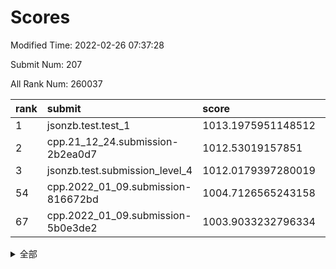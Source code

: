 # Scores

Modified Time: 2022-02-26 07:37:28

Submit Num: 207

All Rank Num: 260037

| rank |               submit               |       score        |       sigma        | pk_num |
| :--- | :--------------------------------- | :----------------- | :----------------- | :----- |
| 1    | jsonzb.test.test_1                 | 1013.1975951148512 | 0.8173305154379911 | 5023   |
| 2    | cpp.21_12_24.submission-2b2ea0d7   | 1012.53019157851   | 0.807133725554243  | 5026   |
| 3    | jsonzb.test.submission_level_4     | 1012.0179397280019 | 0.8031377806612415 | 5031   |
| 54   | cpp.2022_01_09.submission-816672bd | 1004.7126565243158 | 0.7234041651443059 | 5026   |
| 67   | cpp.2022_01_09.submission-5b0e3de2 | 1003.9033232796334 | 0.7077576579731549 | 5023   |


<details>
<summary>全部</summary>

| rank |                 submit                 |       score        |       sigma        | pk_num |
| :--- | :------------------------------------- | :----------------- | :----------------- | :----- |
| 1    | jsonzb.test.test_1                     | 1013.1975951148512 | 0.8173305154379911 | 5023   |
| 2    | cpp.21_12_24.submission-2b2ea0d7       | 1012.53019157851   | 0.807133725554243  | 5026   |
| 3    | jsonzb.test.submission_level_4         | 1012.0179397280019 | 0.8031377806612415 | 5031   |
| 4    | gobigger.level_3.submission_level_3_48 | 1011.933576838709  | 0.769499540062877  | 5024   |
| 5    | gobigger.level_3.submission_level_3_47 | 1011.8824074370891 | 0.7874827048088926 | 5026   |
| 6    | gobigger.level_3.submission_level_3_27 | 1011.6010332187501 | 0.78900887434147   | 5028   |
| 7    | gobigger.level_3.submission_level_3_21 | 1011.4731491948884 | 0.7697182319604987 | 5021   |
| 8    | gobigger.level_3.submission_level_3_18 | 1011.3181479630252 | 0.7607780138425909 | 5031   |
| 9    | gobigger.level_3.submission_level_3_4  | 1011.2701181090438 | 0.7722830415043459 | 5023   |
| 10   | gobigger.level_3.submission_level_3_8  | 1011.2059387411953 | 0.7663457985696229 | 5026   |
| 11   | gobigger.level_3.submission_level_3_12 | 1011.0543449306368 | 0.8169954648171146 | 5023   |
| 12   | gobigger.level_3.submission_level_3_31 | 1010.9271457096042 | 0.7648388221069063 | 5024   |
| 13   | gobigger.level_3.submission_level_3_17 | 1010.870622771839  | 0.7699996047026424 | 5029   |
| 14   | gobigger.level_3.submission_level_3_25 | 1010.8601746059259 | 0.7766820513729789 | 5022   |
| 15   | gobigger.level_3.submission_level_3_13 | 1010.8488995578041 | 0.7733158913115968 | 5025   |
| 16   | gobigger.level_3.submission_level_3_49 | 1010.8107993573419 | 0.7635147942254888 | 5024   |
| 17   | gobigger.level_3.submission_level_3_35 | 1010.7949109995877 | 0.7671019970402221 | 5025   |
| 18   | gobigger.level_3.submission_level_3_14 | 1010.5961868093048 | 0.7524547837895446 | 5026   |
| 19   | gobigger.level_3.submission_level_3_3  | 1010.3448130915821 | 0.7700325511425539 | 5025   |
| 20   | gobigger.level_3.submission_level_3_46 | 1010.3226290212117 | 0.7572945512651676 | 5026   |
| 21   | gobigger.level_3.submission_level_3_5  | 1010.292360189124  | 0.7586094400560051 | 5030   |
| 22   | gobigger.level_3.submission_level_3_6  | 1010.234544802051  | 0.7561993582589073 | 5027   |
| 23   | gobigger.level_3.submission_level_3_28 | 1010.2162589699194 | 0.7451682696226251 | 5030   |
| 24   | gobigger.level_3.submission_level_3_20 | 1010.1842855837531 | 0.7890765025664739 | 5029   |
| 25   | gobigger.level_3.submission_level_3_2  | 1010.1711278792748 | 0.7567909803631286 | 5023   |
| 26   | gobigger.level_3.submission_level_3_16 | 1010.0800095981842 | 0.7339846703889366 | 5024   |
| 27   | gobigger.level_3.submission_level_3_24 | 1010.058535176643  | 0.7600804574265897 | 5027   |
| 28   | gobigger.level_3.submission_level_3_33 | 1010.0112872730641 | 0.73958686982786   | 5020   |
| 29   | gobigger.level_3.submission_level_3_23 | 1009.9897177777732 | 0.7736025050704999 | 5024   |
| 30   | gobigger.level_3.submission_level_3_29 | 1009.8963718922629 | 0.7589771678779101 | 5024   |
| 31   | gobigger.level_3.submission_level_3_36 | 1009.8194055023794 | 0.7642504727911543 | 5026   |
| 32   | gobigger.level_3.submission_level_3_37 | 1009.7795416544064 | 0.7619388567033849 | 5021   |
| 33   | gobigger.level_3.submission_level_3_1  | 1009.7704714861206 | 0.771788131018691  | 5028   |
| 34   | gobigger.level_3.submission_level_3_30 | 1009.7696614135683 | 0.7527569000912545 | 5030   |
| 35   | gobigger.level_3.submission_level_3_38 | 1009.7200629530201 | 0.7533004745819641 | 5030   |
| 36   | gobigger.level_3.submission_level_3_41 | 1009.7049285601573 | 0.7520611266959751 | 5022   |
| 37   | gobigger.level_3.submission_level_3_45 | 1009.6192501187663 | 0.7793478496393165 | 5029   |
| 38   | gobigger.level_3.submission_level_3_11 | 1009.5938538466288 | 0.76260120657344   | 5023   |
| 39   | gobigger.level_3.submission_level_3_26 | 1009.5724134234725 | 0.7633028313244081 | 5023   |
| 40   | gobigger.level_3.submission_level_3_22 | 1009.5381884810158 | 0.7568394069531386 | 5024   |
| 41   | gobigger.level_3.submission_level_3_10 | 1009.3728857832612 | 0.760838713503562  | 5020   |
| 42   | gobigger.level_3.submission_level_3_34 | 1009.3381075758389 | 0.7522982101768467 | 5019   |
| 43   | gobigger.level_3.submission_level_3_44 | 1009.2803993733709 | 0.7661930236299369 | 5025   |
| 44   | gobigger.level_3.submission_level_3_0  | 1008.9998736543087 | 0.7595761353428164 | 5026   |
| 45   | gobigger.level_3.submission_level_3_40 | 1008.9799822397163 | 0.7568145440167893 | 5020   |
| 46   | gobigger.level_3.submission_level_3_43 | 1008.916799009651  | 0.7480959174113287 | 5023   |
| 47   | gobigger.level_3.submission_level_3_15 | 1008.8689318377194 | 0.7550102370909484 | 5031   |
| 48   | gobigger.level_3.submission_level_3_39 | 1008.8256546923648 | 0.7553652669543471 | 5022   |
| 49   | gobigger.level_3.submission_level_3_19 | 1008.6704305993228 | 0.7545075090721308 | 5020   |
| 50   | gobigger.level_3.submission_level_3_32 | 1008.6056185966243 | 0.7395354861829029 | 5023   |
| 51   | gobigger.level_3.submission_level_3_7  | 1008.485112282415  | 0.7522333452423716 | 5027   |
| 52   | gobigger.level_3.submission_level_3_42 | 1008.3685897432068 | 0.7418831365017007 | 5027   |
| 53   | gobigger.level_3.submission_level_3_9  | 1008.2383181584265 | 0.7614212267186773 | 5023   |
| 54   | cpp.2022_01_09.submission-816672bd     | 1004.7126565243158 | 0.7234041651443059 | 5026   |
| 55   | gobigger.level_1.submission_level_1_46 | 1004.6771135974398 | 0.7111063827302642 | 5022   |
| 56   | gobigger.level_1.submission_level_1_1  | 1004.6387041335411 | 0.7311186489910356 | 5022   |
| 57   | gobigger.level_1.submission_level_1_38 | 1004.5759326969024 | 0.7083072402678794 | 5025   |
| 58   | gobigger.level_1.submission_level_1_37 | 1004.5267017499659 | 0.7101906408659404 | 5022   |
| 59   | gobigger.level_1.submission_level_1_4  | 1004.4296870832725 | 0.73778901646137   | 5025   |
| 60   | gobigger.level_1.submission_level_1_7  | 1004.4044472900409 | 0.7230999795906901 | 5025   |
| 61   | gobigger.level_1.submission_level_1_26 | 1004.2778442204444 | 0.724832303179421  | 5022   |
| 62   | gobigger.level_1.submission_level_1_5  | 1004.2134586282612 | 0.7213501179613848 | 5022   |
| 63   | gobigger.level_1.submission_level_1_17 | 1004.171755857888  | 0.7148513793875504 | 5033   |
| 64   | gobigger.level_1.submission_level_1_35 | 1003.9798837206216 | 0.7239397134214721 | 5023   |
| 65   | gobigger.level_1.submission_level_1_45 | 1003.9603488899894 | 0.7118087482748003 | 5021   |
| 66   | gobigger.level_1.submission_level_1_27 | 1003.9321738285399 | 0.7190100190555535 | 5021   |
| 67   | cpp.2022_01_09.submission-5b0e3de2     | 1003.9033232796334 | 0.7077576579731549 | 5023   |
| 68   | gobigger.level_1.submission_level_1_33 | 1003.7147157059188 | 0.7173992691954445 | 5021   |
| 69   | gobigger.level_1.submission_level_1_22 | 1003.5630868412375 | 0.7185826155222076 | 5024   |
| 70   | gobigger.level_1.submission_level_1_16 | 1003.5477345830145 | 0.7212456411098636 | 5023   |
| 71   | gobigger.level_1.submission_level_1_31 | 1003.5445386710915 | 0.7112122294987623 | 5028   |
| 72   | gobigger.level_1.submission_level_1_13 | 1003.487840543136  | 0.7091321853388535 | 5022   |
| 73   | gobigger.level_1.submission_level_1_10 | 1003.4758964826784 | 0.7080336240321224 | 5016   |
| 74   | gobigger.level_1.submission_level_1_6  | 1003.4488782565679 | 0.7128008593627724 | 5028   |
| 75   | gobigger.level_1.submission_level_1_15 | 1003.4466161389693 | 0.7150795208391518 | 5028   |
| 76   | gobigger.level_1.submission_level_1_30 | 1003.3994789783461 | 0.7184890594045086 | 5018   |
| 77   | gobigger.level_1.submission_level_1_34 | 1003.2265524579584 | 0.7227370929503987 | 5027   |
| 78   | gobigger.level_1.submission_level_1_14 | 1003.1366319348775 | 0.7191800147277829 | 5026   |
| 79   | gobigger.level_1.submission_level_1_29 | 1003.1124625472668 | 0.7194625303226819 | 5025   |
| 80   | gobigger.level_1.submission_level_1_2  | 1003.0689011145978 | 0.7213881272509726 | 5022   |
| 81   | gobigger.level_1.submission_level_1_25 | 1003.0435925968919 | 0.7195545576482993 | 5022   |
| 82   | gobigger.level_1.submission_level_1_18 | 1003.0094452982918 | 0.7151691981883547 | 5021   |
| 83   | gobigger.level_1.submission_level_1_49 | 1002.9950878115154 | 0.7098868941896094 | 5025   |
| 84   | gobigger.level_1.submission_level_1_0  | 1002.9394488759526 | 0.7198552210471437 | 5025   |
| 85   | gobigger.level_1.submission_level_1_32 | 1002.8909046323314 | 0.715188790451271  | 5023   |
| 86   | gobigger.level_1.submission_level_1_42 | 1002.8603299878683 | 0.7158587556751537 | 5020   |
| 87   | gobigger.level_1.submission_level_1_19 | 1002.8403018258244 | 0.7303681454177813 | 5023   |
| 88   | gobigger.level_1.submission_level_1_21 | 1002.7541839526423 | 0.716194966856781  | 5025   |
| 89   | gobigger.level_1.submission_level_1_41 | 1002.7530432785345 | 0.7184790098450753 | 5030   |
| 90   | gobigger.level_1.submission_level_1_23 | 1002.7381252010796 | 0.7259020881191456 | 5020   |
| 91   | gobigger.level_1.submission_level_1_24 | 1002.6316271367117 | 0.7028591741464972 | 5020   |
| 92   | gobigger.level_1.submission_level_1_44 | 1002.5092975841778 | 0.7173471997204918 | 5019   |
| 93   | gobigger.level_1.submission_level_1_8  | 1002.5035962776535 | 0.7218554172685636 | 5020   |
| 94   | gobigger.level_1.submission_level_1_43 | 1002.3797025168723 | 0.7161514049548648 | 5019   |
| 95   | gobigger.level_1.submission_level_1_11 | 1002.3309388408594 | 0.7075030500162222 | 5022   |
| 96   | gobigger.level_1.submission_level_1_3  | 1002.3183899772621 | 0.7247037136062077 | 5020   |
| 97   | gobigger.level_1.submission_level_1_36 | 1002.3029108532288 | 0.725092588966667  | 5030   |
| 98   | gobigger.level_1.submission_level_1_40 | 1002.2556296081266 | 0.7223485739324002 | 5023   |
| 99   | gobigger.level_1.submission_level_1_20 | 1002.2189575313382 | 0.7227211415850485 | 5027   |
| 100  | gobigger.level_1.submission_level_1_48 | 1002.1920354250265 | 0.7145586345662871 | 5028   |
| 101  | gobigger.level_1.submission_level_1_12 | 1002.040328121154  | 0.716945605513199  | 5025   |
| 102  | gobigger.level_1.submission_level_1_39 | 1002.036649307389  | 0.7177461159962647 | 5024   |
| 103  | gobigger.level_1.submission_level_1_9  | 1002.0231170079603 | 0.7155100189813816 | 5020   |
| 104  | gobigger.level_1.submission_level_1_47 | 1001.9955379795646 | 0.714382202005738  | 5029   |
| 105  | gobigger.level_1.submission_level_1_28 | 1001.9653973511391 | 0.709414073931757  | 5021   |
| 106  | gobigger.random.submission_random_37   | 997.210543041666   | 0.7111366968761788 | 5030   |
| 107  | gobigger.random.submission_random_8    | 997.0751133156659  | 0.7064827073393694 | 5023   |
| 108  | gobigger.random.submission_random_12   | 996.986903674892   | 0.7074857201224838 | 5025   |
| 109  | gobigger.random.submission_random_28   | 996.9498880306296  | 0.7071444786145493 | 5025   |
| 110  | gobigger.random.submission_random_26   | 996.8198459232843  | 0.7061017351251321 | 5023   |
| 111  | gobigger.random.submission_random_45   | 996.7976314484823  | 0.6988087881691555 | 5018   |
| 112  | gobigger.random.submission_random_18   | 996.7808165401344  | 0.7125413147496943 | 5028   |
| 113  | gobigger.random.submission_random_33   | 996.7083678183883  | 0.7017607314232346 | 5029   |
| 114  | gobigger.random.submission_random_10   | 996.6767003523688  | 0.7085618773229686 | 5027   |
| 115  | gobigger.random.submission_random_40   | 996.6343756621549  | 0.7078829074970976 | 5022   |
| 116  | gobigger.random.submission_random_35   | 996.4819014100901  | 0.7080366226509468 | 5022   |
| 117  | gobigger.random.submission_random_11   | 996.4494620294994  | 0.6971286441343468 | 5026   |
| 118  | gobigger.random.submission_random_19   | 996.3890507921537  | 0.7079811848189388 | 5020   |
| 119  | gobigger.random.submission_random_20   | 996.3178419376923  | 0.7154886823385833 | 5030   |
| 120  | gobigger.random.submission_random_2    | 996.1712489767784  | 0.7310207814203913 | 5021   |
| 121  | gobigger.random.submission_random_38   | 996.1509884938192  | 0.7060281082987468 | 5025   |
| 122  | gobigger.random.submission_random_39   | 996.1399464365754  | 0.7116852864151847 | 5021   |
| 123  | gobigger.random.submission_random_9    | 996.1051468677341  | 0.7196100332029066 | 5032   |
| 124  | gobigger.random.submission_random_1    | 996.0514383804295  | 0.6938228408280469 | 5024   |
| 125  | gobigger.random.submission_random_34   | 995.9832756788999  | 0.7139728688465992 | 5025   |
| 126  | gobigger.random.submission_random_43   | 995.9654140121065  | 0.7069880988802683 | 5030   |
| 127  | gobigger.random.submission_random_21   | 995.9415614766408  | 0.7022117472725595 | 5026   |
| 128  | gobigger.random.submission_random_41   | 995.940363655511   | 0.7104136302568108 | 5030   |
| 129  | gobigger.random.submission_random_31   | 995.9278735414767  | 0.7088773344427627 | 5029   |
| 130  | gobigger.random.submission_random_44   | 995.8865536556398  | 0.7049456506003908 | 5023   |
| 131  | gobigger.random.submission_random_6    | 995.8682894457088  | 0.7116037185140994 | 5031   |
| 132  | gobigger.random.submission_random_16   | 995.8169195250241  | 0.7075256627640354 | 5025   |
| 133  | gobigger.random.submission_random_48   | 995.7822149740578  | 0.704615347711735  | 5028   |
| 134  | gobigger.random.submission_random_22   | 995.7688053115664  | 0.7293014495240187 | 5021   |
| 135  | gobigger.random.submission_random_30   | 995.7602653821448  | 0.7128510405092209 | 5028   |
| 136  | gobigger.random.submission_random_25   | 995.7556788250488  | 0.7256934232827031 | 5023   |
| 137  | gobigger.random.submission_random_32   | 995.7488010634594  | 0.7002272621563149 | 5023   |
| 138  | gobigger.random.submission_random_14   | 995.6802327968707  | 0.7217834525685528 | 5026   |
| 139  | gobigger.random.submission_random_7    | 995.595266791344   | 0.7082998239652369 | 5019   |
| 140  | gobigger.random.submission_random_36   | 995.5634297817824  | 0.7080508116728814 | 5023   |
| 141  | gobigger.random.submission_random_42   | 995.5483100390442  | 0.7120757509298036 | 5022   |
| 142  | gobigger.random.submission_random_23   | 995.485871483213   | 0.7189450222721858 | 5025   |
| 143  | gobigger.random.submission_random_47   | 995.423817279784   | 0.7076807430379866 | 5024   |
| 144  | gobigger.random.submission_random_17   | 995.4019333499956  | 0.7170790700386511 | 5026   |
| 145  | gobigger.random.submission_random_27   | 995.3676500979788  | 0.7075734851382034 | 5024   |
| 146  | gobigger.random.submission_random_13   | 995.3416437000444  | 0.7149099220876741 | 5022   |
| 147  | gobigger.random.submission_random_24   | 995.3263252900663  | 0.707457313478313  | 5024   |
| 148  | gobigger.random.submission_random_0    | 995.1666499948939  | 0.7122635499270379 | 5025   |
| 149  | gobigger.random.submission_random_49   | 995.0433663097308  | 0.7120173461219655 | 5025   |
| 150  | gobigger.random.submission_random_4    | 995.0050999033105  | 0.7026590871324749 | 5024   |
| 151  | gobigger.random.submission_random_3    | 994.9474196287789  | 0.7081569837880766 | 5029   |
| 152  | gobigger.random.submission_random_29   | 994.9387179098558  | 0.7179433845606582 | 5023   |
| 153  | gobigger.random.submission_random_5    | 994.8585819663484  | 0.7100591845859198 | 5025   |
| 154  | gobigger.level_2.submission_level_2_26 | 994.8172569760186  | 0.7302868123779915 | 5026   |
| 155  | gobigger.level_2.submission_level_2_29 | 994.6140463952703  | 0.7270842952786201 | 5025   |
| 156  | gobigger.random.submission_random_15   | 994.5217812774184  | 0.7049440400835132 | 5026   |
| 157  | gobigger.random.submission_random_46   | 994.0963608719553  | 0.7012666772258894 | 5026   |
| 158  | gobigger.level_2.submission_level_2_6  | 993.6267786393959  | 0.7266469498127034 | 5027   |
| 159  | gobigger.level_2.submission_level_2_40 | 993.6027274589707  | 0.7381270992835979 | 5024   |
| 160  | gobigger.level_2.submission_level_2_1  | 993.5506268863467  | 0.7292396033306913 | 5032   |
| 161  | gobigger.level_2.submission_level_2_2  | 993.5404865923041  | 0.7329556392378376 | 5022   |
| 162  | gobigger.level_2.submission_level_2_44 | 993.3678697770499  | 0.7276698012502734 | 5026   |
| 163  | gobigger.level_2.submission_level_2_37 | 993.2575503563793  | 0.7256428873540127 | 5028   |
| 164  | gobigger.level_2.submission_level_2_4  | 993.1683412183501  | 0.7277881037982716 | 5025   |
| 165  | gobigger.level_2.submission_level_2_9  | 993.1608524752723  | 0.7273900108662745 | 5026   |
| 166  | gobigger.level_2.submission_level_2_48 | 993.0610812848647  | 0.7353675039510411 | 5027   |
| 167  | gobigger.level_2.submission_level_2_18 | 992.9074856623128  | 0.743352934708239  | 5024   |
| 168  | gobigger.level_2.submission_level_2_28 | 992.9020003593189  | 0.7446010232110485 | 5029   |
| 169  | gobigger.level_2.submission_level_2_10 | 992.8825040983096  | 0.726308739912779  | 5024   |
| 170  | gobigger.level_2.submission_level_2_11 | 992.8665140866926  | 0.753220010335388  | 5027   |
| 171  | gobigger.level_2.submission_level_2_34 | 992.7579760591631  | 0.7316043052354594 | 5023   |
| 172  | gobigger.level_2.submission_level_2_36 | 992.7259578842616  | 0.737736790616511  | 5021   |
| 173  | gobigger.level_2.submission_level_2_12 | 992.64230301846    | 0.7280764017997617 | 5024   |
| 174  | gobigger.level_2.submission_level_2_39 | 992.5713360402987  | 0.7584177875683519 | 5028   |
| 175  | gobigger.level_2.submission_level_2_23 | 992.5266806133059  | 0.7305296601375074 | 5027   |
| 176  | gobigger.level_2.submission_level_2_17 | 992.5006280848295  | 0.7450887029159837 | 5030   |
| 177  | gobigger.level_2.submission_level_2_7  | 992.4704600216297  | 0.7364032932659088 | 5027   |
| 178  | gobigger.level_2.submission_level_2_31 | 992.401446204423   | 0.7351123718157828 | 5021   |
| 179  | gobigger.level_2.submission_level_2_24 | 992.3917964810917  | 0.740382318551855  | 5032   |
| 180  | gobigger.level_2.submission_level_2_30 | 992.3057174077151  | 0.7458734283067099 | 5027   |
| 181  | gobigger.level_2.submission_level_2_38 | 992.1351224166964  | 0.7370900772794454 | 5026   |
| 182  | gobigger.level_2.submission_level_2_8  | 992.1345306785055  | 0.7377095109387415 | 5032   |
| 183  | gobigger.level_2.submission_level_2_14 | 992.0586644651484  | 0.7382199333822648 | 5023   |
| 184  | gobigger.level_2.submission_level_2_20 | 992.027670260278   | 0.7576080442159796 | 5027   |
| 185  | gobigger.level_2.submission_level_2_35 | 992.0057647038616  | 0.7355037046745664 | 5029   |
| 186  | gobigger.level_2.submission_level_2_19 | 991.9961012934308  | 0.7478893668817153 | 5026   |
| 187  | gobigger.level_2.submission_level_2_25 | 991.9080786092892  | 0.7390475110535801 | 5029   |
| 188  | gobigger.level_2.submission_level_2_5  | 991.9061586038841  | 0.7469372293257642 | 5029   |
| 189  | gobigger.level_2.submission_level_2_32 | 991.8986215511061  | 0.7505235320859398 | 5019   |
| 190  | gobigger.level_2.submission_level_2_22 | 991.8867188611854  | 0.7519495186229718 | 5023   |
| 191  | gobigger.level_2.submission_level_2_45 | 991.8560880506524  | 0.7265776320485469 | 5025   |
| 192  | gobigger.level_2.submission_level_2_41 | 991.7825110411137  | 0.7311343588190614 | 5029   |
| 193  | gobigger.level_2.submission_level_2_21 | 991.7447815446357  | 0.7536113019134845 | 5024   |
| 194  | gobigger.level_2.submission_level_2_49 | 991.7424076356563  | 0.7421508592756605 | 5025   |
| 195  | gobigger.level_2.submission_level_2_13 | 991.7188932735429  | 0.747447702154588  | 5023   |
| 196  | gobigger.level_2.submission_level_2_46 | 991.6499664264442  | 0.742948960372958  | 5021   |
| 197  | gobigger.level_2.submission_level_2_42 | 991.557438323938   | 0.7576257915516204 | 5028   |
| 198  | gobigger.level_2.submission_level_2_33 | 991.3799804101234  | 0.7238391077980125 | 5025   |
| 199  | gobigger.level_2.submission_level_2_0  | 991.2982948571482  | 0.7626617886785051 | 5030   |
| 200  | gobigger.level_2.submission_level_2_3  | 990.9237882444879  | 0.7433696928157464 | 5031   |
| 201  | gobigger.level_2.submission_level_2_43 | 990.7837576618028  | 0.7722557413914578 | 5028   |
| 202  | gobigger.level_2.submission_level_2_16 | 990.547593277371   | 0.7539137767602148 | 5023   |
| 203  | gobigger.level_2.submission_level_2_27 | 990.339490660446   | 0.7490152908326538 | 5021   |
| 204  | gobigger.level_2.submission_level_2_47 | 990.216191757221   | 0.7812260232500514 | 5026   |
| 205  | gobigger.level_2.submission_level_2_15 | 989.5602030102694  | 0.7821366085367718 | 5033   |
| 206  | gobigger.none.submission_none_1        | 978.1693369624477  | 1.366271311781574  | 5022   |
| 207  | gobigger.none.submission_none_0        | 976.7149367087717  | 1.3596267909021718 | 5022   |

</details>